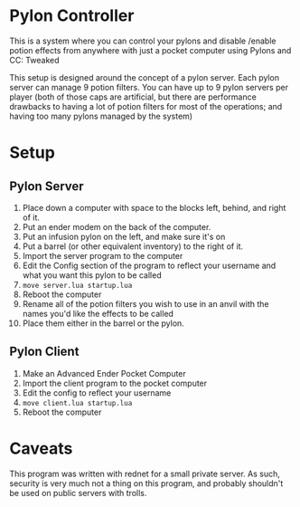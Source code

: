 # Pylon Controller
This is a system where you can control your pylons and disable /enable potion effects from anywhere with just a pocket computer using Pylons and CC: Tweaked

This setup is designed around the concept of a pylon server. Each pylon server can manage 9 potion filters. You can have up to 9 pylon servers per player (both of those caps are artificial, but there are performance drawbacks to having a lot of potion filters for most of the operations; and having too many pylons managed by the system)
# Setup
## Pylon Server
1. Place down a computer with space to the blocks left, behind, and right of it.
2. Put an ender modem on the back of the computer.
3. Put an infusion pylon on the left, and make sure it's on
4. Put a barrel (or other equivalent inventory) to the right of it. 
5. Import the server program to the computer
6. Edit the Config section of the program to reflect your username and what you want this pylon to be called
7. ```move server.lua startup.lua```
8. Reboot the computer
9. Rename all of the potion filters you wish to use in an anvil with the names you'd like the effects to be called
10. Place them either in the barrel or the pylon. 


## Pylon Client
1. Make an Advanced Ender Pocket Computer
2. Import the client program to the pocket computer
3. Edit the config to reflect your username
4. ```move client.lua startup.lua```
5. Reboot the computer


# Caveats
This program was written with rednet for a small private server. As such, security is very much not a thing on this program, and probably shouldn't be used on public servers with trolls. 